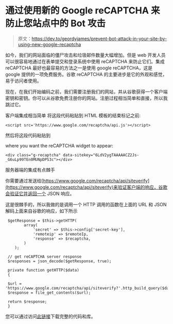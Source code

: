 # 通过使用新的 Google reCAPTCHA 来防止您站点中的 Bot 攻击

> 原文：<https://dev.to/geordyjames/prevent-bot-attack-in-your-site-by-using-new-google-recaptcha>

如今，我们的网站面临的僵尸攻击和垃圾邮件数量大幅增加。但是 web 开发人员可以很容易地通过在表单提交和登录系统中使用 reCAPTCHA 来防止它们。集成 reCAPTCHA 最好也最容易的方法之一是使用 google reCAPTCHA，这是 google 提供的一项免费服务。谷歌 reCAPTCHA 的主要进步是它的外观和感觉，易于访问者使用。

现在，在我们开始编码之前，我们需要注册我们的网站，并从谷歌获得一个客户端密钥和密钥。你可以从谷歌免费注册你的网站。注册过程相当简单和直接，所以我跳过它。

客户端集成相当简单
将这段代码粘贴到 HTML 模板的结束标记之前:

```
<script src='https://www.google.com/recaptcha/api.js'></script> 
```

然后将这段代码粘贴到

where you want the reCAPTCHA widget to appear:

```
<div class="g-recaptcha" data-sitekey="6LdV2ygTAAAAACZ2Js-_G6uLp99TEn0MUNpDPS3c"></div> 
```

服务器端的集成有点棘手

你需要通过发送给[https://www.google.com/recaptcha/api/siteverify](https://www.google.com/recaptcha/api/siteverify)来验证客户端的响应，谷歌会验证它并返回一个 JSON 响应。

这是很棘手的，所以我做的是调用一个 HTTP 调用的函数在上面的 URL 和 JSON 解码上面来自谷歌的响应，如下所示

```
 $getResponse = $this->getHTTP(
        array(
            'secret' => $this->config['secret-key'],
            'remoteip' => $remoteIp,
            'response' => $recaptcha,
        )
    );

 // get reCAPTCHA server response
 $responses = json_decode($getResponse, true);

 private function getHTTP($data)
 {

 $url = 'https://www.google.com/recaptcha/api/siteverify?'.http_build_query($data);
 $response = file_get_contents($url);

 return $response;
 } 
```

您可以通过访问[此链接](https://shareurcodes.com/blog/new%20google%20recaptcha%20integration%20with%20php)下载完整的代码和库。